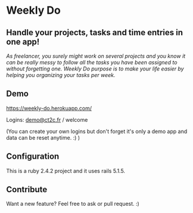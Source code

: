 # Weekly Do
## Handle your projects, tasks and time entries in one app!

_As freelancer, you surely might work on several projects and you know it can be really messy to follow all the tasks you have been assigned to without forgetting one. Weekly Do purpose is to make your life easier by helping you organizing your tasks per week._

## Demo
https://weekly-do.herokuapp.com/

Logins: demo@ct2c.fr / welcome

(You can create your own logins but don't forget it's only a demo app and data can be reset anytime. :) )

## Configuration
This is a ruby 2.4.2 project and it uses rails 5.1.5.

## Contribute
Want a new feature? Feel free to ask or pull request. :)
